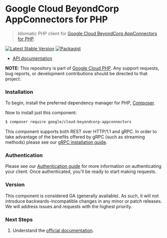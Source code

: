 # Google Cloud BeyondCorp AppConnectors for PHP

> Idiomatic PHP client for [Google Cloud BeyondCorp AppConnectors for PHP](https://cloud.google.com/beyondcorp-enterprise).

[![Latest Stable Version](https://poser.pugx.org/google/cloud-beyondcorp-appconnectors/v/stable)](https://packagist.org/packages/google/cloud-beyondcorp-appconnectors) [![Packagist](https://img.shields.io/packagist/dm/google/cloud-beyondcorp-appconnectors.svg)](https://packagist.org/packages/google/cloud-beyondcorp-appconnectors)

* [API documentation](https://cloud.google.com/php/docs/reference/cloud-beyondcorp-appconnectors/latest)

**NOTE:** This repository is part of [Google Cloud PHP](https://github.com/googleapis/google-cloud-php). Any
support requests, bug reports, or development contributions should be directed to
that project.

### Installation

To begin, install the preferred dependency manager for PHP, [Composer](https://getcomposer.org/).

Now to install just this component:

```sh
$ composer require google/cloud-beyondcorp-appconnectors
```

This component supports both REST over HTTP/1.1 and gRPC. In order to take advantage of the benefits offered by gRPC (such as streaming methods)
please see our [gRPC installation guide](https://cloud.google.com/php/grpc).

### Authentication

Please see our [Authentication guide](https://github.com/googleapis/google-cloud-php/blob/main/AUTHENTICATION.md) for more information
on authenticating your client. Once authenticated, you'll be ready to start making requests.

### Version

This component is considered GA (generally available). As such, it will not introduce backwards-incompatible changes in
any minor or patch releases. We will address issues and requests with the highest priority.

### Next Steps

1. Understand the [official documentation](https://cloud.google.com/beyondcorp-enterprise/docs).
